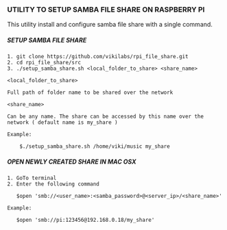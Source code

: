 ### UTILITY TO SETUP SAMBA FILE SHARE ON RASPBERRY PI

This utility install and configure samba file share with a single command.

##### SETUP SAMBA FILE SHARE 

    1. git clone https://github.com/vikilabs/rpi_file_share.git
    2. cd rpi_file_share/src
    3. ./setup_samba_share.sh <local_folder_to_share> <share_name>

    <local_folder_to_share>
    
    Full path of folder name to be shared over the network

    <share_name>            
    
    Can be any name. The share can be accessed by this name over the network ( default name is my_share )      
    
    Example:
    
        $./setup_samba_share.sh /home/viki/music my_share

##### OPEN NEWLY CREATED SHARE IN MAC OSX
    
    1. GoTo terminal 
    2. Enter the following command
       
       $open 'smb://<user_name>:<samba_password>@<server_ip>/<share_name>'

    Example:

       $open 'smb://pi:123456@192.168.0.18/my_share'
